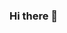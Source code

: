 ### Hi there 👋

<!--
**rijvan00/rijvan00** is a ✨ _special_ ✨ repository because its `README.md` (this file) appears on your GitHub profile.

Here are some ideas to get you started:

- 🔭 I’m currently working on Realtime White Board Sharing App.
- 🌱 I’m currently learning Docker, AWS(S3).
- 👯 I’m looking to collaborate on Any Project in MERN stack.
- 🤔 I’m looking for help with Some advance concept of MERN, will appreciate your support.
- 💬 Ask me about collabation, problems and whatever u need.
- 📫 How to reach me: rijvanahmad1382001@gmail.com 
- 😄 Fun fact: There are 10 types of people in this world, those who understand binary and those who dont.
-->
